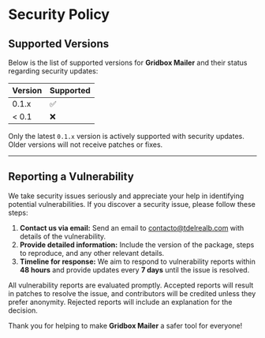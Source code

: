 # Security Policy

## Supported Versions

Below is the list of supported versions for **Gridbox Mailer** and their status regarding security updates:

| Version | Supported          |
| ------- | ------------------ |
| 0.1.x   | :white_check_mark: |
| < 0.1   | :x:                |

Only the latest `0.1.x` version is actively supported with security updates. Older versions will not receive patches or fixes.

---

## Reporting a Vulnerability

We take security issues seriously and appreciate your help in identifying potential vulnerabilities. If you discover a security issue, please follow these steps:

1. **Contact us via email:** Send an email to [contacto@tdelrealb.com](mailto:contacto@tdelrealb.com) with details of the vulnerability.  
2. **Provide detailed information:** Include the version of the package, steps to reproduce, and any other relevant details.  
3. **Timeline for response:** We aim to respond to vulnerability reports within **48 hours** and provide updates every **7 days** until the issue is resolved.  

All vulnerability reports are evaluated promptly. Accepted reports will result in patches to resolve the issue, and contributors will be credited unless they prefer anonymity. Rejected reports will include an explanation for the decision.

Thank you for helping to make **Gridbox Mailer** a safer tool for everyone!
